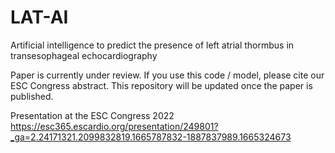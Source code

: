 # LAT-AI
Artificial intelligence to predict the presence of left atrial thormbus in transesophageal echocardiography

Paper is currently under review. If you use this code / model, please cite our ESC Congress abstract. This repository will be updated once the paper is published.

Presentation at the ESC Congress 2022
https://esc365.escardio.org/presentation/249801?_ga=2.24171321.2099832819.1665787832-1887837989.1665324673
